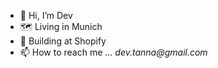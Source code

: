 - 👋 Hi, I’m Dev
- 🗺 Living in Munich
- 👔 Building at Shopify
- 📫 How to reach me ... _dev.tanna@gmail.com_

<!---
devtanna/devtanna is a ✨ special ✨ repository because its `README.md` (this file) appears on your GitHub profile.
You can click the Preview link to take a look at your changes.
--->
